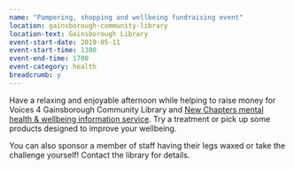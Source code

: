 ```yaml
---
name: "Pampering, shopping and wellbeing fundraising event"
location: gainsborough-community-library
location-text: Gainsborough Library
event-start-date: 2019-05-11
event-start-time: 1300
event-end-time: 1700
event-category: health
breadcrumb: y
---
```


Have a relaxing and enjoyable afternoon while helping to raise money for Voices 4 Gainsborough Community Library and [New Chapters mental health & wellbeing information service](/health/). Try a treatment or pick up some products designed to improve your wellbeing.

You can also sponsor a member of staff having their legs waxed or take the challenge yourself! Contact the library for details.
